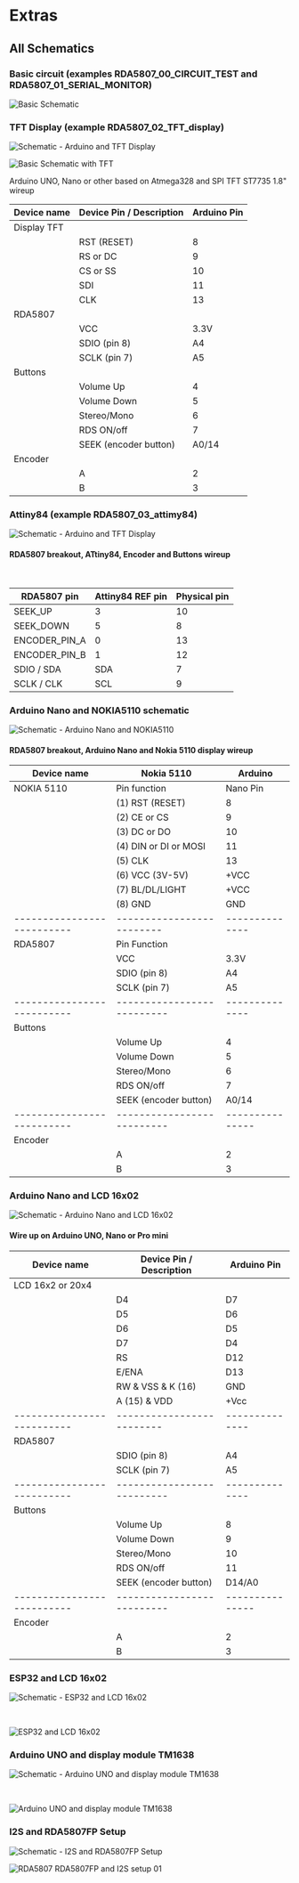 # Extras






## All Schematics 


### Basic circuit (examples  RDA5807_00_CIRCUIT_TEST and RDA5807_01_SERIAL_MONITOR)


![Basic Schematic](./images/circuit_basic.png)


### TFT Display (example RDA5807_02_TFT_display)

![Schematic - Arduino and TFT Display ](./images/circuit_tft.png)

![Basic Schematic with TFT](./extras/images/circuit_tft.png)


Arduino UNO, Nano or other based on Atmega328 and SPI TFT ST7735 1.8" wireup

| Device name       | Device Pin / Description  |  Arduino Pin  |
| ----------------  | --------------------      | ------------  |
| Display TFT       |                           |               |
|                   | RST (RESET)               |      8        |
|                   | RS  or DC                 |      9        |
|                   | CS  or SS                 |     10        |
|                   | SDI                       |     11        |
|                   | CLK                       |     13        |
|     RDA5807       |                           |               |
|                   | VCC                       |     3.3V      | 
|                   | SDIO (pin 8)              |     A4        |
|                   | SCLK (pin 7)              |     A5        |
|     Buttons       |                           |               |
|                   | Volume Up                 |      4        |
|                   | Volume Down               |      5        |
|                   | Stereo/Mono               |      6        |
|                   | RDS ON/off                |      7        |
|                   | SEEK (encoder button)     |     A0/14     |
|    Encoder        |                           |               |
|                   | A                         |       2       |
|                   | B                         |       3       |


### Attiny84 (example RDA5807_03_attimy84)

![Schematic - Arduino and TFT Display ](./images/circuit_attiny84.png)

#### RDA5807 breakout, ATtiny84, Encoder and Buttons  wireup  

<BR>

| RDA5807 pin     | Attiny84 REF pin | Physical pin  | 
| ----------------| -----------------| ------------- | 
| SEEK_UP         |     3            |    10         | 
| SEEK_DOWN       |     5            |     8         |
| ENCODER_PIN_A   |     0            |    13         |
| ENCODER_PIN_B   |     1            |    12         |  
| SDIO / SDA      |     SDA          |     7         |
| SCLK / CLK      |     SCL          |     9         |




### Arduino Nano and NOKIA5110 schematic


![Schematic -  Arduino Nano and NOKIA5110](./images/RDA5807_NOKIA5110_01.png)


#### RDA5807 breakout, Arduino Nano and Nokia 5110 display wireup


| Device name               | Nokia 5110                |  Arduino      |
| --------------------------| --------------------      | ------------  |
| NOKIA 5110                | Pin function              |  Nano Pin     |
|                           | (1) RST (RESET)           |     8         |
|                           | (2) CE or CS              |     9         |
|                           | (3) DC or DO              |    10         |
|                           | (4) DIN or DI or MOSI     |    11         |
|                           | (5) CLK                   |    13         |
|                           | (6) VCC  (3V-5V)          |    +VCC       |
|                           | (7) BL/DL/LIGHT           |    +VCC       |
|                           | (8) GND                   |    GND        |
| --------------------------| ------------------------- | --------------|
| RDA5807                   |       Pin Function        |               | 
|                           | VCC                       |   3.3V        | 
|                           | SDIO (pin 8)              |     A4        |
|                           | SCLK (pin 7)              |     A5        |
| --------------------------| --------------------------| --------------|
| Buttons                   |                           |               |
|                           | Volume Up                 |      4        |
|                           | Volume Down               |      5        |
|                           | Stereo/Mono               |      6        |
|                           | RDS ON/off                |      7        |
|                           | SEEK (encoder button)     |     A0/14     |
| --------------------------| --------------------------|---------------| 
| Encoder                   |                           |               |
|                           | A                         |       2       |
|                           | B                         |       3       |



### Arduino Nano and LCD 16x02 


![Schematic -  Arduino Nano and LCD 16x02](./images/RDA5807_LCD16X02.png)


#### Wire up on Arduino UNO, Nano or Pro mini

| Device name               | Device Pin / Description  |  Arduino Pin  |
| --------------------------| --------------------      | ------------  |
|    LCD 16x2 or 20x4       |                           |               |
|                           | D4                        |     D7        |
|                           | D5                        |     D6        |
|                           | D6                        |     D5        |
|                           | D7                        |     D4        |
|                           | RS                        |     D12       |
|                           | E/ENA                     |     D13       |
|                           | RW & VSS & K (16)         |    GND        |
|                           | A (15) & VDD              |    +Vcc       |
| --------------------------| ------------------------- | --------------|
| RDA5807                   |                           |               | 
|                           | SDIO (pin 8)              |     A4        |
|                           | SCLK (pin 7)              |     A5        |
| --------------------------| --------------------------| --------------|
| Buttons                   |                           |               |
|                           | Volume Up                 |      8        |
|                           | Volume Down               |      9        |
|                           | Stereo/Mono               |     10        |
|                           | RDS ON/off                |     11        |
|                           | SEEK (encoder button)     |     D14/A0    |
| --------------------------| --------------------------|---------------| 
| Encoder                   |                           |               |
|                           | A                         |       2       |
|                           | B                         |       3       |


### ESP32 and LCD 16x02 


![Schematic -  ESP32 and LCD 16x02](./images/RDA5807_LCD16X02_ESP32_RDA5807FP.png)

<BR>

![ESP32 and LCD 16x02](./images/ESP32_CTRL_WITH_RDA5807FP_01.jpg)



### Arduino UNO and display module TM1638


![Schematic -  Arduino UNO and display module TM1638](./images/TM1638_UNO_RDA5807FP.png)

<BR>

![Arduino UNO and display module TM1638](./images/UNO_RDA5807FP_7SEG_01.jpg)




### I2S and RDA5807FP Setup 


![Schematic - I2S and RDA5807FP Setup ](./images/RDA5807FP_I2S_MAX98357A.png)



![RDA5807 RDA5807FP and I2S setup 01](./images/I2S_RDA5807FP_BOARD_01.jpg)

